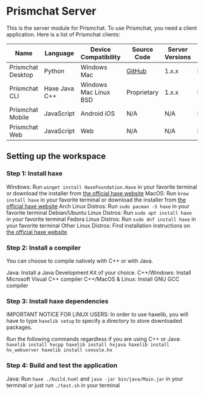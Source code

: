 # Prismchat Server

This is the server module for Prismchat. To use Prismchat, you need a client application. Here is a list of Prismchat clients:

| Name | Language | Device Compatibility | Source Code | Server Versions | Status |
| - | - | - | - | - | - |
| Prismchat Desktop | Python | Windows Mac | [GitHub](https://github.com/infynyt/prismchat-client) | 1.x.x | In Dev |
| Prismchat CLI | Haxe Java C++ | Windows Mac Linux BSD | Proprietary | 1.x.x | In Dev |
| Prismchat Mobile | JavaScript | Android iOS | N/A | N/A | Planned |
| Prismchat Web | JavaScript | Web | N/A | N/A | Planned |

## Setting up the workspace

### Step 1: Install haxe

Windows: Run `winget install HaxeFoundation.Haxe` in your favorite terminal or download the installer from [the official haxe website](https://haxe.org/download)
MacOS: Run `brew install haxe` in your favorite terminal or download the installer from [the official haxe website](https://haxe.org/download)
Arch Linux Distros: Run `sudo pacman -S haxe` in your favorite terminal
Debian/Ubuntu Linux Distros: Run `sudo apt install haxe` in your favorite terminal
Fedora Linux Distros: Run `sudo dnf install haxe` in your favorite terminal
Other Linux Distros: Find installation instructions on [the official haxe website](https://haxe.org/download/linux)

### Step 2: Install a compiler

You can choose to compile natively with C++ or with Java.

Java: Install a Java Development Kit of your choice.
C++/Windows: Install Microsoft Visual C++ compiler
C++/MacOS & Linux: Install GNU GCC compiler

### Step 3: Install haxe dependencies

IMPORTANT NOTICE FOR LINUX USERS: In order to use haxelib, you will have to type `haxelib setup` to specify a directory to store downloaded packages.

Run the following commands regardless if you are using C++ or Java:```
haxelib install hxcpp
haxelib install hxjava
haxelib install hx_webserver
haxelib install console.hx```

### Step 4: Build and test the application

Java:
Run `haxe ./build.hxml` and `java -jar bin/java/Main.jar` in your terminal
or just run `./test.sh` in your terminal
